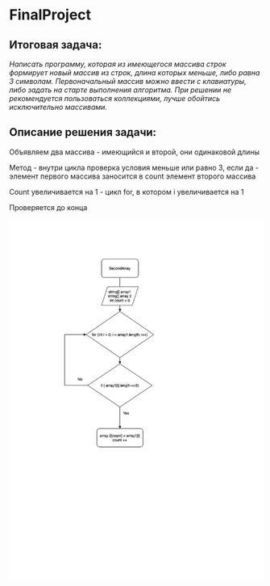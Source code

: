# FinalProject

## Итоговая задача:

_Написать программу, которая из имеющегося массива строк формирует новый массив из строк, длина которых меньше, либо равна 3 символам. Первоначальный массив можно ввести с клавиатуры, либо задать на старте выполнения алгоритма. При решении не рекомендуется пользоваться коллекциями, лучше обойтись исключительно массивами._

## Описание решения задачи:

Объявляем два массива - имеющийся и второй, они одинаковой длины

Метод - внутри цикла проверка условия меньше или равно 3, если да - элемент первого массива заносится в count элемент второго массива

Count увеличивается на 1 - цикл for, в котором i увеличивается на 1

Проверяется до конца

![Блок схема](diagram.png)